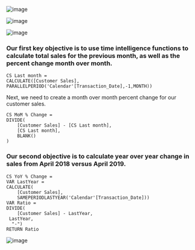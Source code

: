 
![image](https://github.com/liubovkyry/DAX/assets/118057504/eb24558d-780c-4753-93d3-af2d609285b6)

![image](https://github.com/liubovkyry/DAX/assets/118057504/76788bca-a205-445b-9265-d9c6424e39b7)



![image](https://github.com/liubovkyry/DAX/assets/118057504/5bba9ba5-7d1d-4cd9-839f-d94504ae5818)

### Our first key objective is to use time intelligence functions to calculate total sales for the previous month, as well as the percent change month over month.

```
CS Last month = 
CALCULATE([Customer Sales],
PARALLELPERIOD('Calendar'[Transaction_Date],-1,MONTH))
```

Next, we need to create a month over month percent change for our customer sales.

```
CS MoM % Change = 
DIVIDE(
    [Customer Sales] - [CS Last month],
    [CS Last month],
    BLANK()
)
```

### Our second objective is to calculate year over year change in sales from April 2018 versus April 2019.

```
CS YoY % Change = 
VAR LastYear = 
CALCULATE(
    [Customer Sales],
    SAMEPERIODLASTYEAR('Calendar'[Transaction_Date]))
VAR Ratio =  
DIVIDE(
    [Customer Sales] - LastYear,
 LastYear,
  "-")
RETURN Ratio
```


![image](https://github.com/liubovkyry/DAX/assets/118057504/a74d91c4-f18f-471d-9b0d-d3cde1839b57)

